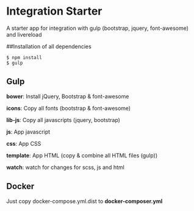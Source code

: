 # Integration Starter
A starter app for integration with gulp (bootstrap, jquery, font-awesome) and livereload

##Installation of all dependencies

```
$ npm install
$ gulp
```

## Gulp

**bower**: Install jQuery, Bootstrap & font-awesome

**icons**: Copy all fonts (bootstrap & font-awesome)

**lib-js**: Copy all javascripts (jquery, bootstrap)

**js**: App javascript

**css**: App CSS

**template**: App HTML (copy & combine all HTML files (gulp))

**watch**: watch for changes for scss, js and html

## Docker
Just copy docker-compose.yml.dist to **docker-composer.yml**
